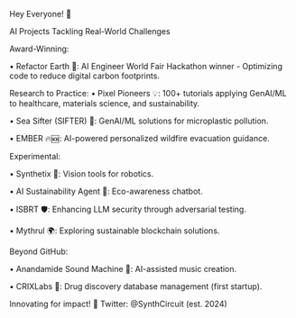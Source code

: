 Hey Everyone! 🌟

AI Projects Tackling Real-World Challenges 

Award-Winning:

• Refactor Earth 🌿: AI Engineer World Fair Hackathon winner - Optimizing code to reduce digital carbon footprints.

Research to Practice:
• Pixel Pioneers 💡: 100+ tutorials applying GenAI/ML to healthcare, materials science, and sustainability.

• Sea Sifter (SIFTER) 🌊: GenAI/ML solutions for microplastic pollution.

• EMBER 🔥🆘: AI-powered personalized wildfire evacuation guidance.

Experimental:

• Synthetix 🤖: Vision tools for robotics.

• AI Sustainability Agent 🌱: Eco-awareness chatbot.

• ISBRT 🛡️: Enhancing LLM security through adversarial testing.

• Mythrul 🌍: Exploring sustainable blockchain solutions.

Beyond GitHub:

• Anandamide Sound Machine 🎵: AI-assisted music creation.

• CRIXLabs 🏥: Drug discovery database management (first startup).

Innovating for impact! 🚀
Twitter: @SynthCircuit (est. 2024)
